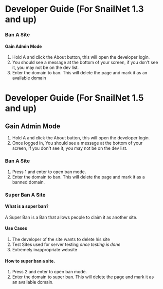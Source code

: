 # Developer Guide (For SnailNet 1.3 and up)
### Ban A Site
#### Gain Admin Mode
1. Hold A and click the About button, this will open the developer login.
2. You should see a message at the bottom of your screen, if you don't see it, you may not be on the dev list.
3. Enter the domain to ban. This will delete the page and mark it as an available domain
# Developer Guide (For SnailNet 1.5 and up)
## Gain Admin Mode
1. Hold A and click the About button, this will open the developer login.
2. Once logged in, You should see a message at the bottom of your screen, if you don't see it, you may not be on the dev list.
### Ban A Site
1. Press 1 and enter to open ban mode.
2. Enter the domain to ban. This will delete the page and mark it as a banned domain.
### Super Ban A Site
#### What is a super ban?
A Super Ban is a Ban that allows people to claim it as another site.
#### Use Cases
1. The developer of the site wants to delete his site
2. Test Sites used for server testing *once testing is done*
3. Extremely inappropriate website
#### How to super ban a site.
1. Press 2 and enter to open ban mode.
2. Enter the domain to super ban. This will delete the page and mark it as an available domain.

